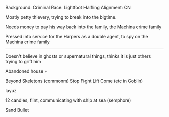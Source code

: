 Background: Criminal
Race: Lightfoot Halfling
Alignment: CN

Mostly petty thievery, trying to break into the bigtime. 

Needs money to pay his way back into the family, the Machina crime family

Pressed into service for the Harpers as a double agent, to spy on the Machina crime family

---

Doesn't believe in ghosts or supernatural things, thinks it is just others trying to grift him

Abandoned house + 

Beyond Skeletons (commonm)
Stop Fight Lift Come (etc in Goblin)

Iayuz

12 candles, flint, communicating with ship at sea (semphore)

Sand Bullet